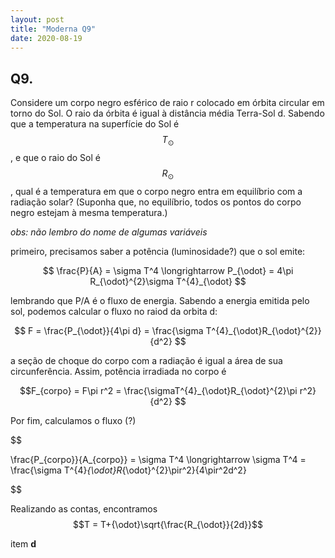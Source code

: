 ```yaml
---
layout: post
title: "Moderna Q9"
date: 2020-08-19
---
```


## Q9.

Considere um corpo negro esférico de raio r colocado em órbita circular em torno do Sol. O raio da órbita é igual à distância média Terra-Sol d. Sabendo que a temperatura na superfície do Sol é $$T_{\odot}$$, e que o raio do Sol é $$R_{\odot}$$, qual é a temperatura em que o corpo negro entra em equilíbrio com a radiação solar? (Suponha que, no equilíbrio, todos os pontos do corpo negro estejam à mesma temperatura.)

*obs: não lembro do nome de algumas variáveis*

primeiro, precisamos saber a potência (luminosidade?) que o sol emite:

$$
\frac{P}{A} = \sigma T^4 \longrightarrow P_{\odot} = 4\pi R_{\odot}^{2}\sigma T^{4}_{\odot}
$$

lembrando que P/A é o fluxo de energia. Sabendo a energia emitida pelo sol, podemos calcular o fluxo no raiod da orbita d:

$$
F = \frac{P_{\odot}}{4\pi d} = \frac{\sigma T^{4}_{\odot}R_{\odot}^{2}}{d^2}
$$

a seção de choque do corpo com a radiação é igual a área de sua circunferência. Assim, potência irradiada no corpo é 

$$F_{corpo} = F\pi r^2 = \frac{\sigmaT^{4}_{\odot}R_{\odot}^{2}\pi r^2}{d^2} $$

Por fim, calculamos o fluxo (?)

$$

\frac{P_{corpo}}{A_{corpo}} = \sigma T^4 \longrightarrow \sigma T^4 = \frac{\sigma T^{4}_{\odot}R_{\odot}^{2}\pir^2}{4\pir^2d^2}

$$

Realizando as contas, encontramos $$T = T+{\odot}\sqrt{\frac{R_{\odot}}{2d}}$$

item **d**




